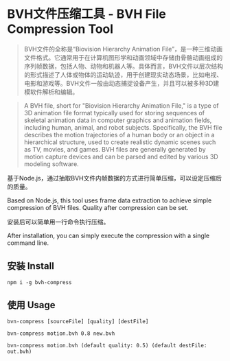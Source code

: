 # BVH文件压缩工具 - BVH File Compression Tool

> BVH文件的全称是“Biovision Hierarchy Animation File”，是一种三维动画文件格式。它通常用于在计算机图形学和动画领域中存储由骨骼动画组成的序列帧数据，包括人物、动物和机器人等。具体而言，BVH文件以层次结构的形式描述了人体或物体的运动轨迹，用于创建现实动态场景，比如电视、电影和游戏等。BVH文件一般由动态捕捉设备产生，并且可以被多种3D建模软件解析和编辑。

> A BVH file, short for "Biovision Hierarchy Animation File," is a type of 3D animation file format typically used for storing sequences of skeletal animation data in computer graphics and animation fields, including human, animal, and robot subjects. Specifically, the BVH file describes the motion trajectories of a human body or an object in a hierarchical structure, used to create realistic dynamic scenes such as TV, movies, and games. BVH files are generally generated by motion capture devices and can be parsed and edited by various 3D modeling software.


基于Node.js，通过抽取BVH文件内帧数据的方式进行简单压缩，可以设定压缩后的质量。

Based on Node.js, this tool uses frame data extraction to achieve simple compression of BVH files. Quality after compression can be set.

安装后可以简单用一行命令执行压缩。

After installation, you can simply execute the compression with a single command line.

## 安装 Install
```
npm i -g bvh-compress
```

## 使用 Usage
```
bvn-compress [sourceFile] [quality] [destFile]

bvn-compress motion.bvh 0.8 new.bvh

bvn-compress motion.bvh (default quality: 0.5) (default destFile: out.bvh)
```